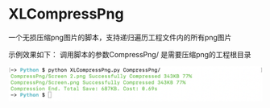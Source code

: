 # XLCompressPng
一个无损压缩png图片的脚本，支持递归遍历工程文件内的所有png图片

示例效果如下：
调用脚本的参数CompressPng/ 是需要压缩png的工程根目录

![image](https://github.com/RadishLin/XLCompressPng/blob/master/example1.png)

